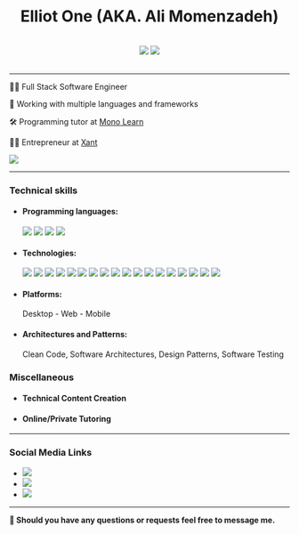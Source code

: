 <h1 align="center">
   Elliot One (AKA. Ali Momenzadeh) 
</h1>
<br />
<div align="center">
   <img src="https://github-readme-stats.vercel.app/api?username=amzenterprise&show_icons=true&theme=radical" />
   <img src="https://github-readme-stats.vercel.app/api/top-langs/?username=amzenterprise&layout=compact&theme=dracula" />
</div>
<br />

---

<p>
  👨‍💻 Full Stack Software Engineer
</p>
<p>
   🎈 Working with multiple languages and frameworks
</p>
<p>
  🛠 Programming tutor at <a href="https://github.com/Mono-Learn">Mono Learn</a>
</p>
<p>
  👨‍💼 Entrepreneur at <a href="https://github.com/Xant-IR">Xant</a>
</p>
<img src="https://komarev.com/ghpvc/?username=AMZEnterprise&color=dc143c" />

---
<h3>
Technical skills
</h3>
<ul>
   <li>
      <h4>Programming languages:</h4>
      <img src="https://img.shields.io/badge/c%23-%23239120.svg?style=for-the-badge&logo=c-sharp&logoColor=white" />
      <img src="https://img.shields.io/badge/javascript-%23323330.svg?style=for-the-badge&logo=javascript&logoColor=%23F7DF1E" />
      <img src="https://img.shields.io/badge/typescript-%23007ACC.svg?style=for-the-badge&logo=typescript&logoColor=white" />
      <img src="https://img.shields.io/badge/python-3670A0?style=for-the-badge&logo=python&logoColor=ffdd54" />
   </li>
   <li>
      <h4>Technologies:</h4>
      <img src="https://img.shields.io/badge/.NET-5C2D91?style=for-the-badge&logo=.net&logoColor=white" />
      <img src="https://img.shields.io/badge/blazor-%235C2D91.svg?style=for-the-badge&logo=blazor&logoColor=white" />
      <img src="https://img.shields.io/badge/Xamarin-3199DC?style=for-the-badge&logo=xamarin&logoColor=white" />
      <img src="https://img.shields.io/badge/angular-%23DD0031.svg?style=for-the-badge&logo=angular&logoColor=white" />
      <img src="https://img.shields.io/badge/react-%2320232a.svg?style=for-the-badge&logo=react&logoColor=%2361DAFB" />
      <img src="https://img.shields.io/badge/jquery-%230769AD.svg?style=for-the-badge&logo=jquery&logoColor=white" />
      <img src="https://img.shields.io/badge/tailwindcss-%2338B2AC.svg?style=for-the-badge&logo=tailwind-css&logoColor=white" />
      <img src="https://img.shields.io/badge/bootstrap-%238511FA.svg?style=for-the-badge&logo=bootstrap&logoColor=white" />
      <img src="https://img.shields.io/badge/css3-%231572B6.svg?style=for-the-badge&logo=css3&logoColor=white" />
      <img src="https://img.shields.io/badge/html5-%23E34F26.svg?style=for-the-badge&logo=html5&logoColor=white" />
      <img src="https://img.shields.io/badge/-GraphQL-E10098?style=for-the-badge&logo=graphql&logoColor=white" />
      <img src="https://img.shields.io/badge/scikit--learn-%23F7931E.svg?style=for-the-badge&logo=scikit-learn&logoColor=white" />
      <img src="https://img.shields.io/badge/Microsoft%20SQL%20Server-CC2927?style=for-the-badge&logo=microsoft%20sql%20server&logoColor=white" />
      <img src="https://img.shields.io/badge/MongoDB-%234ea94b.svg?style=for-the-badge&logo=mongodb&logoColor=white" />
      <img src="https://img.shields.io/badge/mysql-%2300f.svg?style=for-the-badge&logo=mysql&logoColor=white" />
      <img src="https://img.shields.io/badge/azure-%230072C6.svg?style=for-the-badge&logo=microsoftazure&logoColor=white" />
      <img src="https://img.shields.io/badge/docker-%230db7ed.svg?style=for-the-badge&logo=docker&logoColor=white" />
      <img src="https://img.shields.io/badge/kubernetes-%23326ce5.svg?style=for-the-badge&logo=kubernetes&logoColor=white" />
   </li>
   <li>
      <h4>Platforms:</h4> 
      Desktop - Web - Mobile
   </li>
   <li>
      <h4>Architectures and Patterns:</h4> 
      Clean Code, Software Architectures, Design Patterns, Software Testing
   </li>   
</ul>

<h3>
Miscellaneous
</h3>
<ul>
   <li>
      <h4>Technical Content Creation</h4>
   </li>
   <li>
      <h4>Online/Private Tutoring</h4>
   </li>
</ul>

---
<h3>
   Social Media Links
</h3>
<ul>
   <li>
      <a href="https://www.linkedin.com/in/amzenterprise/">
         <img src="https://img.shields.io/badge/linkedin-%230077B5.svg?style=for-the-badge&logo=linkedin&logoColor=white" />
      </a>
   </li>
   <li>
      <a href="https://twitter.com/amzenterprise">
         <img src="https://img.shields.io/badge/Twitter-%231DA1F2.svg?style=for-the-badge&logo=Twitter&logoColor=white" />
      </a>
   </li>
   <li>
      <a href="https://www.t.me/AMZEnterprise/">
         <img src="https://img.shields.io/badge/Telegram-2CA5E0?style=for-the-badge&logo=telegram&logoColor=white" />
      </a>
   </li>
</ul>

---

<strong>
   🚀 Should you have any questions or requests feel free to message me.
</strong>
